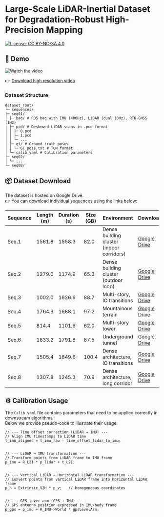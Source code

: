 # Large-Scale LiDAR-Inertial Dataset for Degradation-Robust High-Precision Mapping

[![License: CC BY-NC-SA 4.0](https://img.shields.io/badge/License-CC%20BY--NC--SA%204.0-lightgrey.svg)](https://creativecommons.org/licenses/by-nc-sa/4.0/)

## 🎥 Demo
![Watch the video](./images/abstract.png)

👉 [Download high resolution video](https://github.com/CNITECH-CV-LAB/Backpack2025/releases/download/v1.0/ral-video-2k.mp4)

### Dataset Structure
```
dataset_root/
└─ sequences/
├─ seq01/
│ ├─ bag/ # ROS bag with IMU (400Hz), LiDAR (dual 10Hz), RTK-GNSS (1Hz)
│ ├─ pcd/ # Deskewed LiDAR scans in .pcd format
│ │ ├─ 0.pcd
│ │ ├─ 1.pcd
│ │ └─ ...
│ ├─ gt/ # Ground truth poses
│ │ └─ GT_pose.txt # TUM format
│ └─ calib.yaml # Calibration parameters
├─ seq02/
│ └─ ...
└─ seq08/
```
## 📦 Dataset Download

The dataset is hosted on Google Drive.  
👉 You can download individual sequences using the links below:

| Sequence | Length (m) | Duration (s) | Size (GB) | Environment | Download |
|----------|------------|--------------|-----------|-------------|----------|
| Seq.1    | 1561.8     | 1558.3       | 82.0      | Dense building cluster (indoor corridors) | [Google Drive](https://drive.usercontent.google.com/u/0/uc?id=1s_sdhkQ7Y_fUqMUQd8Yc1hGOYbanCqgk&export=download) |
| Seq.2    | 1279.0     | 1174.9       | 65.3      | Dense building cluster (outdoor loop) | [Google Drive](https://drive.google.com/uc?export=download&id=1vNJ7QucmaCt3UYMM0FhuytoF3hRyi9W0) |
| Seq.3    | 1002.0     | 1626.6       | 88.7      | Multi-story, IO transitions | [Google Drive](https://drive.google.com/uc?export=download&id=15iB9_TfPDOtoSYKN5SMppgsoLocLWnAG) |
| Seq.4    | 1764.3     | 1688.1       | 97.2      | Mountainous terrain | [Google Drive](https://drive.google.com/uc?export=download&id=1wt1Hg_dq_v_SuG_nxCySVBYz04A1DO1G) |
| Seq.5    | 814.4      | 1101.6       | 62.0      | Multi-story tower | [Google Drive](https://drive.google.com/uc?export=download&id=14nxqlmRihCsRQrvj-8kweaGA3QX5ha-T) |
| Seq.6    | 1833.2     | 1791.8       | 87.5      | Underground tunnel | [Google Drive](https://drive.google.com/uc?export=download&id=1cc9NiGuSw6l3GZrjFXE_60leH6aZub6Q) |
| Seq.7    | 1505.4     | 1849.6       | 100.4     | Dense architecture, IO transitions | [Google Drive](https://drive.google.com/uc?export=download&id=1wFSIUmP-7xjwmxupe5rbf9577l13sOpS) |
| Seq.8    | 1307.8     | 1245.3       | 70.9      | Dense architecture, long corridor | [Google Drive](https://drive.google.com/uc?export=download&id=1P_yzkisvwtwEX7qz3mopzr9WKRRi6p7h) |

## ⚙️ Calibration Usage

The `Calib.yaml` file contains parameters that need to be applied correctly in downstream algorithms.  
Below we provide pseudo-code to illustrate their usage:

```
// --- Time offset correction (LiDAR → IMU) ---
// Align IMU timestamps to LiDAR time
t_imu_aligned = t_imu_raw - time_offset_lidar_to_imu;


// --- LiDAR → IMU transformation ---
// Transform points from LiDAR frame to IMU frame
p_imu = R_L2I * p_lidar + t_L2I;


// --- Vertical LiDAR → Horizontal LiDAR transformation ---
// Convert points from vertical LiDAR frame into horizontal LiDAR frame
p_h = Extrinsic_V2H * p_v;   // homogeneous coordinates


// --- GPS lever arm (GPS → IMU) ---
// GPS antenna position expressed in IMU/body frame
p_gps = p_imu + R_IMU->World * gpsLevelArm;
```
